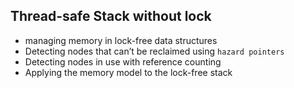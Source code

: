 ## Thread-safe Stack without lock
* managing memory in lock-free data structures
* Detecting nodes that can’t be reclaimed using `hazard pointers`
* Detecting nodes in use with reference counting
* Applying the memory model to the lock-free stack
